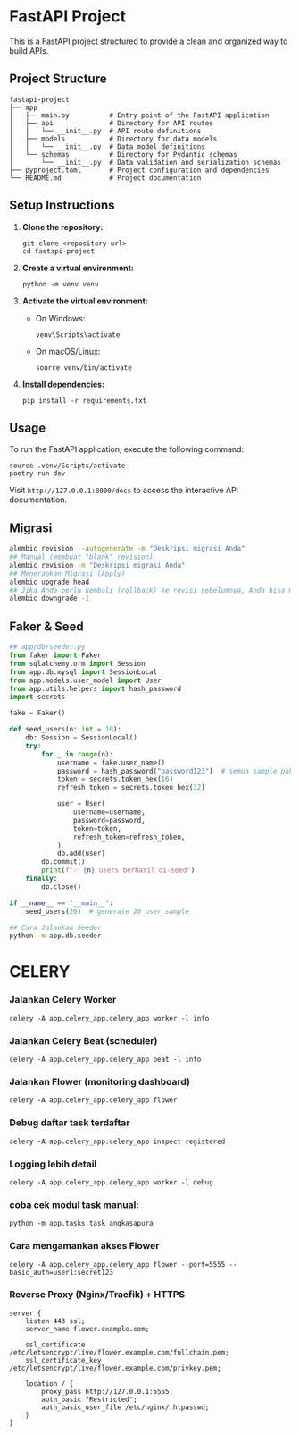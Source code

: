# FastAPI Project

This is a FastAPI project structured to provide a clean and organized way to build APIs.

## Project Structure

```
fastapi-project
├── app
│   ├── main.py          # Entry point of the FastAPI application
│   ├── api              # Directory for API routes
│   │   └── __init__.py  # API route definitions
│   ├── models           # Directory for data models
│   │   └── __init__.py  # Data model definitions
│   └── schemas          # Directory for Pydantic schemas
│       └── __init__.py  # Data validation and serialization schemas
├── pyproject.toml       # Project configuration and dependencies
└── README.md            # Project documentation
```

## Setup Instructions

1. **Clone the repository:**

   ```
   git clone <repository-url>
   cd fastapi-project
   ```

2. **Create a virtual environment:**

   ```
   python -m venv venv
   ```

3. **Activate the virtual environment:**

   - On Windows:
     ```
     venv\Scripts\activate
     ```
   - On macOS/Linux:
     ```
     source venv/bin/activate
     ```

4. **Install dependencies:**
   ```
   pip install -r requirements.txt
   ```

## Usage

To run the FastAPI application, execute the following command:

```
source .venv/Scripts/activate
poetry run dev

```

Visit `http://127.0.0.1:8000/docs` to access the interactive API documentation.

## Migrasi

```bash
alembic revision --autogenerate -m "Deskripsi migrasi Anda"
## Manual (membuat "blank" revision)
alembic revision -m "Deskripsi migrasi Anda"
## Menerapkan Migrasi (Apply)
alembic upgrade head
## Jika Anda perlu kembali (rollback) ke revisi sebelumnya, Anda bisa menggunakan perintah
alembic downgrade -1
```

## Faker & Seed

```python
## app/db/seeder.py
from faker import Faker
from sqlalchemy.orm import Session
from app.db.mysql import SessionLocal
from app.models.user_model import User
from app.utils.helpers import hash_password
import secrets

fake = Faker()

def seed_users(n: int = 10):
    db: Session = SessionLocal()
    try:
        for _ in range(n):
            username = fake.user_name()
            password = hash_password("password123")  # semua sample pakai default password
            token = secrets.token_hex(16)
            refresh_token = secrets.token_hex(32)

            user = User(
                username=username,
                password=password,
                token=token,
                refresh_token=refresh_token,
            )
            db.add(user)
        db.commit()
        print(f"✅ {n} users berhasil di-seed")
    finally:
        db.close()

if __name__ == "__main__":
    seed_users(20)  # generate 20 user sample

```

```bash
## Cara Jalankan Seeder
python -m app.db.seeder
```

# CELERY

### Jalankan Celery Worker

`celery -A app.celery_app.celery_app worker -l info`

### Jalankan Celery Beat (scheduler)

`celery -A app.celery_app.celery_app beat -l info`

### Jalankan Flower (monitoring dashboard)

`celery -A app.celery_app.celery_app flower`

### Debug daftar task terdaftar

`celery -A app.celery_app.celery_app inspect registered`

### Logging lebih detail

`celery -A app.celery_app.celery_app worker -l debug`

### coba cek modul task manual:

`python -m app.tasks.task_angkasapura`

### Cara mengamankan akses Flower

`celery -A app.celery_app.celery_app flower --port=5555 --basic_auth=user1:secret123`

### Reverse Proxy (Nginx/Traefik) + HTTPS

```nginx
server {
    listen 443 ssl;
    server_name flower.example.com;

    ssl_certificate /etc/letsencrypt/live/flower.example.com/fullchain.pem;
    ssl_certificate_key /etc/letsencrypt/live/flower.example.com/privkey.pem;

    location / {
        proxy_pass http://127.0.0.1:5555;
        auth_basic "Restricted";
        auth_basic_user_file /etc/nginx/.htpasswd;
    }
}

```
